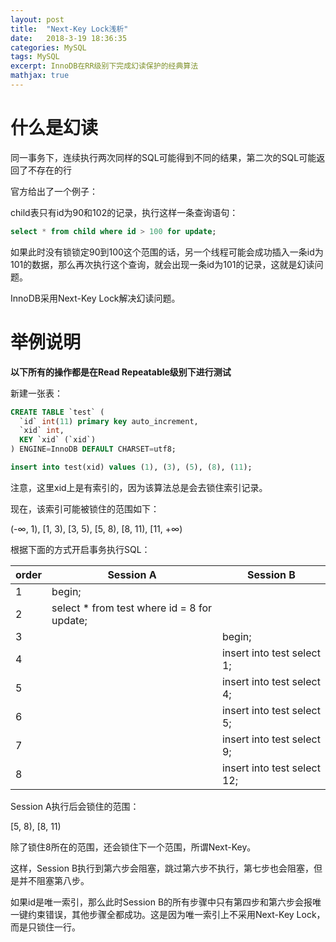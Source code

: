 ```yaml
---
layout: post
title:  "Next-Key Lock浅析"
date:   2018-3-19 18:36:35
categories: MySQL
tags: MySQL
excerpt: InnoDB在RR级别下完成幻读保护的经典算法
mathjax: true
---
```


# 什么是幻读

同一事务下，连续执行两次同样的SQL可能得到不同的结果，第二次的SQL可能返回了不存在的行

官方给出了一个例子：

child表只有id为90和102的记录，执行这样一条查询语句：

```sql
select * from child where id > 100 for update;
```

如果此时没有锁锁定90到100这个范围的话，另一个线程可能会成功插入一条id为101的数据，那么再次执行这个查询，就会出现一条id为101的记录，这就是幻读问题。

InnoDB采用Next-Key Lock解决幻读问题。

# 举例说明

**以下所有的操作都是在Read Repeatable级别下进行测试**

新建一张表：

```sql
CREATE TABLE `test` (
  `id` int(11) primary key auto_increment,
  `xid` int,
  KEY `xid` (`xid`)
) ENGINE=InnoDB DEFAULT CHARSET=utf8;

insert into test(xid) values (1), (3), (5), (8), (11);
```

注意，这里xid上是有索引的，因为该算法总是会去锁住索引记录。

现在，该索引可能被锁住的范围如下：

(-∞, 1), [1, 3), [3, 5), [5, 8), [8, 11), [11, +∞)

根据下面的方式开启事务执行SQL：

|order|Session A|Session B|
|---|---|---|
|1|begin;||
|2|select * from test where id = 8 for update;||
|3||begin;|
|4||insert into test select 1;|
|5||insert into test select 4;|
|6||insert into test select 5;|
|7||insert into test select 9;|
|8||insert into test select 12;|

Session A执行后会锁住的范围：

[5, 8), [8, 11)

除了锁住8所在的范围，还会锁住下一个范围，所谓Next-Key。

这样，Session B执行到第六步会阻塞，跳过第六步不执行，第七步也会阻塞，但是并不阻塞第八步。

如果id是唯一索引，那么此时Session B的所有步骤中只有第四步和第六步会报唯一键约束错误，其他步骤全都成功。这是因为唯一索引上不采用Next-Key Lock，而是只锁住一行。